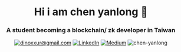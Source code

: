 <h1 align="center">Hi i am chen yanlong 👋</h1>
<h3 align="center">A student becoming a blockchain/ zk developer in Taiwan</h3>

<p align="center">
	<a href="mailto:dinoxxur@gmail.com?subject=Github%20Visitor&body=Hi%20Ohidur,..."><img src="http://img.shields.io/badge/dinoxxur@gmail.com-_?label=Send%20Mail&style=social&logo=gmail" alt="dinoxxur@gmail.com"></a>
	<a href="https://www.linkedin.com/in/yan-long-chen-253134231/"><img src="https://img.shields.io/badge/-@chenyanlong-_?label=LinkedIn&style=social&logo=linkedin" alt="LinkedIn"></a>
	<a href="https://medium.com/@chen_yanlong"><img src="http://img.shields.io/badge/-@chen_yanlong-_?label=Medium&style=social&logo=medium" alt="Medium"></a>
  <img src="https://komarev.com/ghpvc/?username=chen-yanlong&label=Profile%20views&color=0e75b6&style=flat" alt="chen-yanlong" />
</p>

